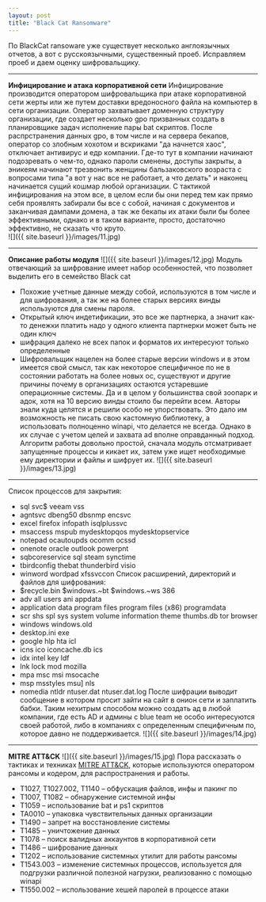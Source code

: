 ```yaml
---
layout: post
title: "Black Cat Ransomware"
---
```


По BlackCat ransoware уже существует несколько англоязычных отчетов, а вот с русскоязычными, существенный проеб. 
Исправляем проеб и даем оценку шифровальщику.

---

**Инфицирование и атака корпоративной сети**
Инфицирование производится оператором шифровальщика при атаке корпоративной сети жерты или же путем доставки вредоносного файла на компьютер в сети организации. 
Оператор захватывает доменную структуру организации, где создает несколько gpo призванных создать в планировщике задач исполнение пары bat скриптов. 
После распрстранения данных gpo, в том числе и на сервера бекапов, оператор со злобным хохотом и вскриками "да начнется хаос", отключает антивирус и едр компании. 
Где-то тут в компании начинают подозревать о чем-то, однако пароли сменены, доступы закрыты, а эникеям начинают трезвонить женщины бальзаковского возраста с вопросами типа "а вот у нас все не работает, а что делать" и наконец начинается сущий кошмар любой организации. 
С тактикой инфицирования на этом все, в целом если бы они перед тем как прямо себя проявлять забирали бы все с собой, начиная с документов и заканчивая дампами домена, а так же бекапы их атаки были бы более эффективными, однако и в таком варианте, просто, достаточно эффективно, не сказать что круто.  
![]({{ site.baseurl }}/images/11.jpg)

---

**Описание работы модуля**
![]({{ site.baseurl }}/images/12.jpg)
Модуль отвечающий за шифрование имеет набор особенностей, что позволяет выделить его в семейство Black cat
- Похожие учетные данные между собой, используются в том числе и для шифрования, а так же на более старых версиях винды используются для смены пароля. 
- Открытый ключ индетификации, это все же партнерка, а значит как-то денежки платить надо у одного клиента партнерки может быть не один ключ
- шифрация далеко не всех папок и форматов их интересуют только определенные
- Шифровальщик нацелен на более старые версии windows и в этом имеется свой смысл, так как некоторое специфичное по не в состоянии работать на более новых ос, существуют и другие причины почему в организациях остаются устаревшие операционные системы. Да и в целом у большинства свой зоопарк и адок, хотя на 10 версию винды стоило бы перейти всем. 
Авторы знали куда целятся и решили особо не упорствовать. Это дало им возможность не писать свою кастомную библиотеку, а использовать полноценно winapi, что делается не всегда. 
Однако в их случае с учетом целей и захвата ad вполне оправданный подход. Алгоритм работы довольно простой, сначала модуль отсматривает запущенные процессы и кикает их, затем уже ищет необходимые ему директории и файлы и шифрует их.
![]({{ site.baseurl }}/images/13.jpg)

---

Список процессов для закрытия:
- sql svc$ veeam vss
- agntsvc dbeng50 dbsnmp encsvc
- excel firefox infopath isqlplussvc
- msaccess mspub mydesktopqos mydesktopservice
- notepad ocautoupds ocomm ocssd
- onenote oracle outlook powerpnt
- sqbcoreservice sql steam synctime
- tbirdconfig thebat thunderbird visio
- winword wordpad xfssvccon
Список расширений, директорий и файлов для шифрования:
- $recycle.bin $windows.~bt $windows.~ws 386
- adv all users ani appdata
- application data program files program files (x86) programdata
- scr shs spl sys system volume information theme thumbs.db tor browser
- windows windows.old
- desktop.ini exe
- google hlp hta icl
- icns ico iconcache.db ics
- idx intel key ldf
- lnk lock mod mozilla
- mpa msc msi msocache
- msp msstyles msu] nls
- nomedia ntldr ntuser.dat ntuser.dat.log
После шифрации выводит сообщение в котором просит зайти на сайт в онион сети и заплатить бабки. 
Таким нехитрым способом можно создать ад в любой компании, где есть AD и админы с blue team не особо интересуются своей работой, либо в компаниях с определенным специфичным по, которое давно не поддерживается. 
![]({{ site.baseurl }}/images/14.jpg)

---

**MITRE ATT&CK**
![]({{ site.baseurl }}/images/15.jpg)
Пора рассказать о тактиках и техниках [MITRE ATT&CK](https://attack.mitre.org/), которые используются оператором рансомы и кодером, для распространения и работы. 
- T1027, T1027.002, T1140 – обфускация файлов, инфы и пакинг по
- T1007, T1082 – обнаружение системной инфы
- T1059 – использование bat и ps1 скриптов
- TA0010 – упаковка чувствительных данных организации
- T1490 – запрет на восстановление системы
- T1485 – уничтожение данных
- T1078 – поиск валидных аккаунтов в корпоративной сети
- T1486 – шифрование данных
- T1202 – использование системных утилит для работы рансомы
- T1543.003 – изменение системных процессов, используется для подгрузки различной полезной нагрузки, реализованно с помощью winapi
- T1550.002 – использование хешей паролей в процессе атаки
